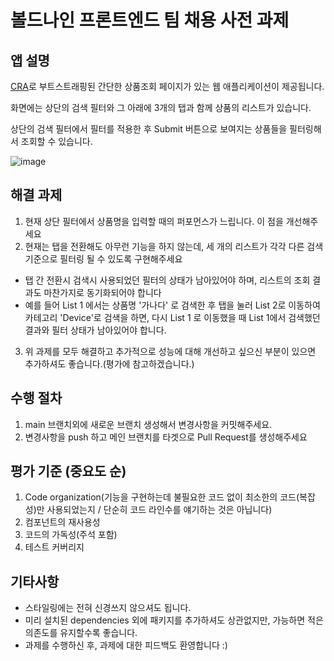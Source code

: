 # 볼드나인 프론트엔드 팀 채용 사전 과제

## 앱 설명

[CRA](https://create-react-app.dev/)로 부트스트래핑된 간단한 상품조회 페이지가 있는 웹 애플리케이션이 제공됩니다.

화면에는 상단의 검색 필터와 그 아래에 3개의 탭과 함께 상품의 리스트가 있습니다.

상단의 검색 필터에서 필터를 적용한 후 Submit 버튼으로 보여지는 상품들을 필터링해서 조회할 수 있습니다.

![image](https://user-images.githubusercontent.com/8914311/110066851-c0ac4500-7db5-11eb-8a1e-1695ba31ee97.png)

## 해결 과제

1. 현재 상단 필터에서 상품명을 입력할 때의 퍼포먼스가 느립니다. 이 점을 개선해주세요
2. 현재는 탭을 전환해도 아무런 기능을 하지 않는데, 세 개의 리스트가 각각 다른 검색 기준으로 필터링 될 수 있도록 구현해주세요

- 탭 간 전환시 검색시 사용되었던 필터의 상태가 남아있어야 하며, 리스트의 조회 결과도 마찬가지로 동기화되어야 합니다
- 예를 들어 List 1 에서는 상품명 '가나다' 로 검색한 후 탭을 눌러 List 2로 이동하여 카테고리 'Device'로 검색을 하면,
  다시 List 1 로 이동했을 때 List 1에서 검색했던 결과와 필터 상태가 남아있어야 합니다.

3. 위 과제를 모두 해결하고 추가적으로 성능에 대해 개선하고 싶으신 부분이 있으면 추가하셔도 좋습니다.(평가에 참고하겠습니다.)

## 수행 절차

1. main 브랜치외에 새로운 브랜치 생성해서 변경사항을 커밋해주세요.
2. 변경사항을 push 하고 메인 브랜치를 타겟으로 Pull Request를 생성해주세요

## 평가 기준 (중요도 순)

1. Code organization(기능을 구현하는데 불필요한 코드 없이 최소한의 코드(복잡성)만 사용되었는지 / 단순히 코드 라인수를 얘기하는 것은 아닙니다)
2. 컴포넌트의 재사용성
3. 코드의 가독성(주석 포함)
4. 테스트 커버리지

## 기타사항

- 스타일링에는 전혀 신경쓰지 않으셔도 됩니다.
- 미리 설치된 dependencies 외에 패키지를 추가하셔도 상관없지만, 가능하면 적은 의존도를 유지할수록 좋습니다.
- 과제를 수행하신 후, 과제에 대한 피드백도 환영합니다 :)
